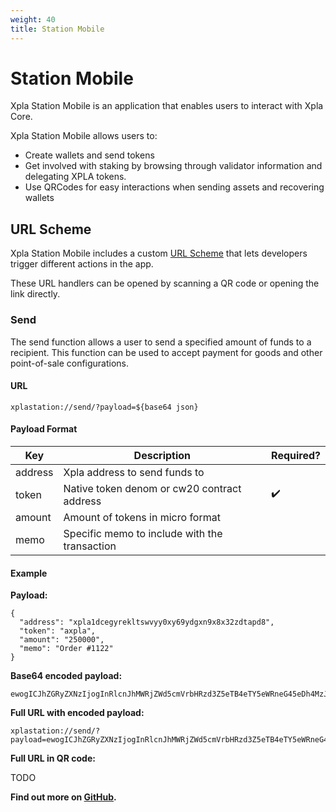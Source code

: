 ```yaml
---
weight: 40
title: Station Mobile
---
```


# Station Mobile

Xpla Station Mobile is an application that enables users to interact with Xpla Core.

Xpla Station Mobile allows users to:

- Create wallets and send tokens
- Get involved with staking by browsing through validator information and delegating XPLA tokens.
- Use QRCodes for easy interactions when sending assets and recovering wallets

## URL Scheme

Xpla Station Mobile includes a custom [URL Scheme](https://developer.apple.com/documentation/xcode/defining-a-custom-url-scheme-for-your-app) that lets developers trigger different actions in the app.

These URL handlers can be opened by scanning a QR code or opening the link directly.

### Send

The send function allows a user to send a specified amount of funds to a recipient. This function can be used to accept payment for goods and other point-of-sale configurations.

#### URL

```
xplastation://send/?payload=${base64 json}
```

#### Payload Format

| Key     | Description                                   | Required? |
| ------- |-----------------------------------------------| --------- |
| address | Xpla address to send funds to                 |           |
| token   | Native token denom or cw20 contract address   | ✔️        |
| amount  | Amount of tokens in micro format              |           |
| memo    | Specific memo to include with the transaction |           |

#### Example

**Payload:**

```
{
  "address": "xpla1dcegyrekltswvyy0xy69ydgxn9x8x32zdtapd8",
  "token": "axpla",
  "amount": "250000",
  "memo": "Order #1122"
}
```

**Base64 encoded payload:**

```
ewogICJhZGRyZXNzIjogInRlcnJhMWRjZWd5cmVrbHRzd3Z5eTB4eTY5eWRneG45eDh4MzJ6ZHRhcGQ4IiwKICAidG9rZW4iOiAidXVzZCIsCiAgImFtb3VudCI6ICIyNTAwMDAiLAogICJtZW1vIjogIk9yZGVyICMxMTIyIgp9
```

**Full URL with encoded payload:**

```
xplastation://send/?payload=ewogICJhZGRyZXNzIjogInRlcnJhMWRjZWd5cmVrbHRzd3Z5eTB4eTY5eWRneG45eDh4MzJ6ZHRhcGQ4IiwKICAidG9rZW4iOiAidXVzZCIsCiAgImFtb3VudCI6ICIyNTAwMDAiLAogICJtZW1vIjogIk9yZGVyICMxMTIyIgp9
```

**Full URL in QR code:**

TODO

**Find out more on [GitHub](https://github.com/c2xdev/station-mobile/#app-scheme).**
